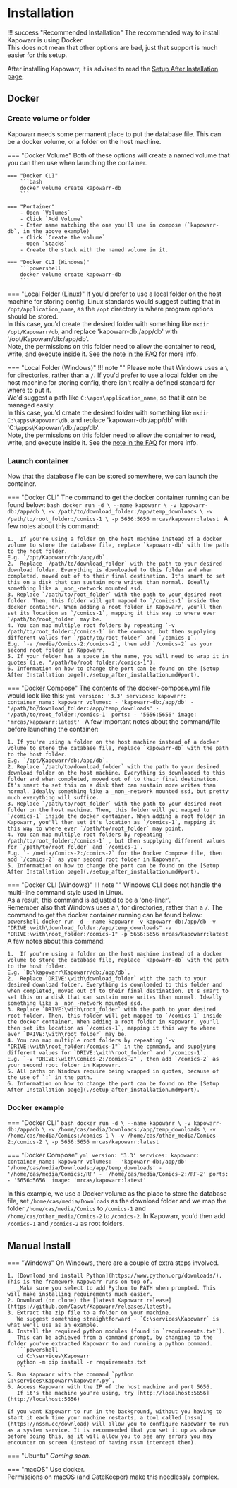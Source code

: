 # Installation

!!! success "Recommended Installation"
    The recommended way to install Kapowarr is using Docker.  
    This does not mean that other options are bad, just that support is much easier for this setup.

After installing Kapowarr, it is advised to read the [Setup After Installation page](./setup_after_installation.md).

## Docker

### Create volume or folder

Kapowarr needs some permanent place to put the database file. This can be a docker volume, or a folder on the host machine.

=== "Docker Volume"
    Both of these options will create a named volume that you can then use when launching the container.

    === "Docker CLI"
        ```bash
        docker volume create kapowarr-db
        ```

    === "Portainer"
        - Open `Volumes`
        - Click `Add Volume`
        - Enter name matching the one you'll use in compose (`kapowarr-db`, in the above example)
        - Click `Create the volume`
        - Open `Stacks`
        - Create the stack with the named volume in it.
    
    === "Docker CLI (Windows)"
        ```powershell
        docker volume create kapowarr-db
        ```

=== "Local Folder (Linux)"
    If you'd prefer to use a local folder on the host machine for storing config, Linux standards would suggest putting that in `/opt/application_name`, as the `/opt` directory is where program options should be stored.  
    In this case, you'd create the desired folder with something like `mkdir /opt/Kapowarr/db`, and replace 'kapowarr-db:/app/db' with '/opt/Kapowarr/db:/app/db'.  
    Note, the permissions on this folder need to allow the container to read, write, and execute inside it. See the [note in the FAQ](./faq.md#kapowarr-unable-to-open-database-file/) for more info.

=== "Local Folder (Windows)"
    !!! note ""
        Please note that Windows uses a `\` for directories, rather than a `/`.
    If you'd prefer to use a local folder on the host machine for storing config, there isn't really a defined standard for where to put it.  
    We'd suggest a path like `C:\apps\application_name`, so that it can be managed easily.  
    In this case, you'd create the desired folder with something like `mkdir C:\apps\Kapowarr\db`, and replace 'kapowarr-db:/app/db' with 'C:\apps\Kapowarr\db:/app/db'.  
    Note, the permissions on this folder need to allow the container to read, write, and execute inside it. See the [note in the FAQ](./faq.md#kapowarr-unable-to-open-database-file/) for more info.

### Launch container

Now that the database file can be stored somewhere, we can launch the container.

=== "Docker CLI"
    The command to get the docker container running can be found below:
    ```bash
    docker run -d \
        --name kapowarr \
        -v kapowarr-db:/app/db \
        -v /path/to/download_folder:/app/temp_downloads \
        -v /path/to/root_folder:/comics-1 \
        -p 5656:5656
        mrcas/kapowarr:latest
    ```
    A few notes about this command:

    1.  If you're using a folder on the host machine instead of a docker volume to store the database file, replace `kapowarr-db` with the path to the host folder.  
    E.g. `/opt/Kapowarr/db:/app/db`.
    2.  Replace `/path/to/download_folder` with the path to your desired download folder. Everything is downloaded to this folder and when completed, moved out of to their final destination. It's smart to set this on a disk that can sustain more writes than normal. Ideally something like a _non_-network mounted ssd.
    3. Replace `/path/to/root_folder` with the path to your desired root folder. Then, this folder will get mapped to `/comics-1` inside the docker container. When adding a root folder in Kapowarr, you'll then set its location as `/comics-1`, mapping it this way to where ever `/path/to/root_folder` may be.
    4. You can map multiple root folders by repeating `-v /path/to/root_folder:/comics-1` in the command, but then supplying different values for `/path/to/root_folder` and `/comics-1`.  
    E.g. `-v /media/Comics-2:/comics-2`, then add `/comics-2` as your second root folder in Kapowarr.
    5. If your folder has a space in the name, you will need to wrap it in quotes (i.e. "/path/to/root folder:/comics-1").
    6. Information on how to change the port can be found on the [Setup After Installation page](./setup_after_installation.md#port).

=== "Docker Compose"
    The contents of the docker-compose.yml file would look like this:
    ```yml
    version: '3.3'
    services:
        kapowarr:
            container_name: kapowarr
            volumes:
                - 'kapowarr-db:/app/db'
                - '/path/to/download_folder:/app/temp_downloads'
                - '/path/to/root_folder:/comics-1'
            ports:
                - '5656:5656'
            image: 'mrcas/kapowarr:latest'
    ```
    A few important notes about the command/file before launching the container:
    
    1. If you're using a folder on the host machine instead of a docker volume to store the database file, replace `kapowarr-db` with the path to the host folder.  
    E.g. `/opt/Kapowarr/db:/app/db`.
    2. Replace `/path/to/download_folder` with the path to your desired download folder on the host machine. Everything is downloaded to this folder and when completed, moved out of to their final destination. It's smart to set this on a disk that can sustain more writes than normal. Ideally something like a _non_-network mounted ssd, but pretty much everything will suffice.
    3. Replace `/path/to/root_folder` with the path to your desired root folder on the host machine. Then, this folder will get mapped to `/comics-1` inside the docker container. When adding a root folder in Kapowarr, you'll then set it's location as `/comics-1`, mapping it this way to where ever `/path/to/root_folder` may point.
    4. You can map multiple root folders by repeating `- /path/to/root_folder:/comics-1` , but then supplying different values for `/path/to/root_folder` and `/comics-1`.  
    E.g. `- /media/Comics-2:/comics-2` for the Docker Compose file, then add `/comics-2` as your second root folder in Kapowarr.
    5. Information on how to change the port can be found on the [Setup After Installation page](./setup_after_installation.md#port).

=== "Docker CLI (Windows)"
    !!! note ""
        Windows CLI does not handle the multi-line command style used in Linux.  
        As a result, this command is adjusted to be a 'one-liner'.  
        Remember also that Windows uses a `\` for directories, rather than a `/`.
    The command to get the docker container running can be found below:
    ```powershell
    docker run -d --name kapowarr -v kapowarr-db:/app/db -v "DRIVE:\with\download_folder:/app/temp_downloads" -v "DRIVE:\with\root_folder:/comics-1" -p 5656:5656 mrcas/kapowarr:latest
    ```
    A few notes about this command:

    1.  If you're using a folder on the host machine instead of a docker volume to store the database file, replace `kapowarr-db` with the path to the host folder.  
    E.g. `D:\kapowarr\Kapowarr/db:/app/db`.
    2.  Replace `DRIVE:\with\download_folder` with the path to your desired download folder. Everything is downloaded to this folder and when completed, moved out of to their final destination. It's smart to set this on a disk that can sustain more writes than normal. Ideally something like a _non_-network mounted ssd.
    3. Replace `DRIVE:\with\root_folder` with the path to your desired root folder. Then, this folder will get mapped to `/comics-1` inside the docker container. When adding a root folder in Kapowarr, you'll then set its location as `/comics-1`, mapping it this way to where ever `DRIVE:\with\root_folder` may be.
    4. You can map multiple root folders by repeating `-v "DRIVE:\with\root_folder:/comics-1"` in the command, and supplying different values for `DRIVE:\with\root_folder` and `/comics-1`.  
    E.g. `-v "DRIVE:\with\Comics-2:/comics-2"`, then add `/comics-2` as your second root folder in Kapowarr.
    5. All paths on Windows require being wrapped in quotes, because of the use of `:` in the path.
    6. Information on how to change the port can be found on the [Setup After Installation page](./setup_after_installation.md#port).

### Docker example

=== "Docker CLI"
    ```bash
    docker run -d \
        --name kapowarr \
        -v kapowarr-db:/app/db \
        -v /home/cas/media/Downloads:/app/temp_downloads \
        -v /home/cas/media/Comics:/comics-1 \
        -v /home/cas/other_media/Comics-2:/comics-2 \
        -p 5656:5656
        mrcas/kapowarr:latest
    ```

=== "Docker Compose"
    ```yml
    version: '3.3'
    services:
        kapowarr:
            container_name: kapowarr
            volumes:
                - 'kapowarr-db:/app/db'
                - '/home/cas/media/Downloads:/app/temp_downloads'
                - '/home/cas/media/Comics:/RF'
                - '/home/cas/media/Comics-2:/RF-2'
            ports:
                - '5656:5656'
            image: 'mrcas/kapowarr:latest'
    ```

In this example, we use a Docker volume as the place to store the database file, set `/home/cas/media/Downloads` as the download folder and we map the folder `/home/cas/media/Comics` to `/comics-1` and `/home/cas/other_media/Comics-2` to `/comics-2`. In Kapowarr, you'd then add `/comics-1` and `/comics-2` as root folders.

## Manual Install

=== "Windows"
    On Windows, there are a couple of extra steps involved.  

    1. [Download and install Python](https://www.python.org/downloads/). This is the framework Kapowarr runs on top of.  
       _Make sure you select to add Python to PATH when prompted. This will make installing requirements much easier._
    2. Download (or clone) the [latest Kapowarr release](https://github.com/Casvt/Kapowarr/releases/latest).  
    3. Extract the zip file to a folder on your machine.  
       We suggest something straightforward - `C:\services\Kapowarr` is what we'll use as an example.
    4. Install the required python modules (found in `requirements.txt`).
       This can be achieved from a command prompt, by changing to the folder you've extracted Kapowarr to and running a python command.
       ```powershell
       cd C:\services\Kapowarr
       python -m pip install -r requirements.txt
       ```
    5. Run Kapowarr with the command `python C:\services\Kapowarr\kapowarr.py`.
    6. Access Kapowarr with the IP of the host machine and port 5656.  
       If it's the machine you're using, try [http://localhost:5656](http://localhost:5656)
    
    If you want Kapowarr to run in the background, without you having to start it each time your machine restarts, a tool called [nssm](https://nssm.cc/download) will allow you to configure Kapowarr to run as a system service. It is recommended that you set it up as above before doing this, as it will allow you to see any errors you may encounter on screen (instead of having nssm intercept them).

=== "Ubuntu"
    _Coming soon._

=== "macOS"
    Use docker.  
    Permissions on macOS (and GateKeeper) make this needlessly complex.  
